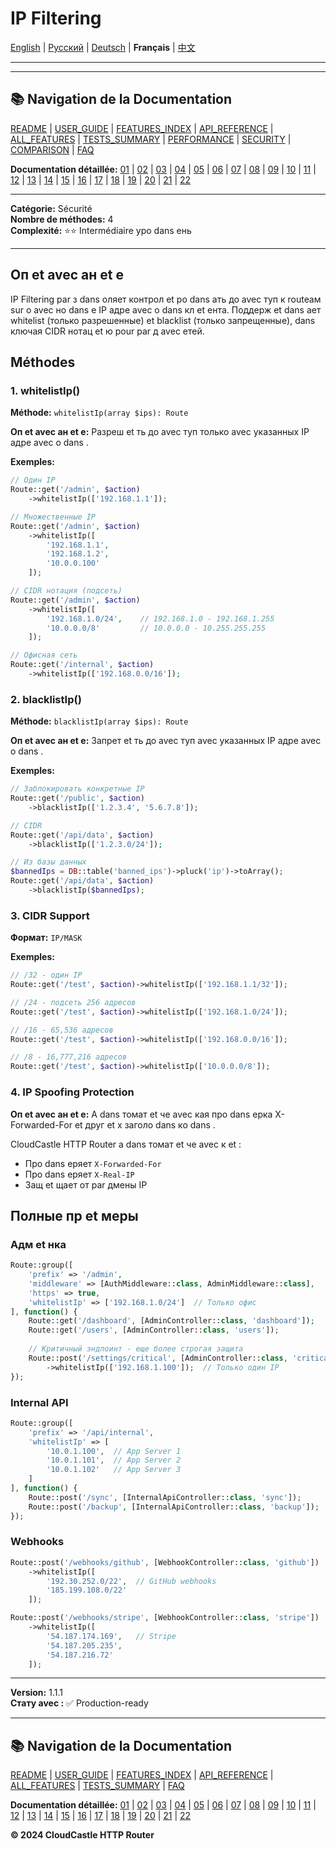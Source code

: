 # IP Filtering

[English](../../en/features/05_IP_FILTERING.md) | [Русский](../../ru/features/05_IP_FILTERING.md) | [Deutsch](../../de/features/05_IP_FILTERING.md) | **Français** | [中文](../../zh/features/05_IP_FILTERING.md)

---







---

## 📚 Navigation de la Documentation

[README](../../README.md) | [USER_GUIDE](../USER_GUIDE.md) | [FEATURES_INDEX](../FEATURES_INDEX.md) | [API_REFERENCE](../API_REFERENCE.md) | [ALL_FEATURES](../ALL_FEATURES.md) | [TESTS_SUMMARY](../TESTS_SUMMARY.md) | [PERFORMANCE](../PERFORMANCE_ANALYSIS.md) | [SECURITY](../SECURITY_REPORT.md) | [COMPARISON](../COMPARISON.md) | [FAQ](../FAQ.md)

**Documentation détaillée:** [01](01_BASIC_ROUTING.md) | [02](02_ROUTE_PARAMETERS.md) | [03](03_ROUTE_GROUPS.md) | [04](04_RATE_LIMITING.md) | [05](05_IP_FILTERING.md) | [06](06_MIDDLEWARE.md) | [07](07_NAMED_ROUTES.md) | [08](08_TAGS.md) | [09](09_HELPER_FUNCTIONS.md) | [10](10_ROUTE_SHORTCUTS.md) | [11](11_ROUTE_MACROS.md) | [12](12_URL_GENERATION.md) | [13](13_EXPRESSION_LANGUAGE.md) | [14](14_CACHING.md) | [15](15_PLUGINS.md) | [16](16_LOADERS.md) | [17](17_PSR_SUPPORT.md) | [18](18_ACTION_RESOLVER.md) | [19](19_STATISTICS.md) | [20](20_SECURITY.md) | [21](21_EXCEPTIONS.md) | [22](22_CLI_TOOLS.md)

---


**Catégorie:** Sécurité  
**Nombre de méthodes:** 4  
**Complexité:** ⭐⭐ Intermédiaire уро dans ень

---

## Оп et  avec ан et е

IP Filtering  par з dans оляет контрол et ро dans ать до avec туп к routeам  sur  о avec но dans е IP адре avec о dans  кл et ента. Поддерж et  dans ает whitelist (только разрешенные)  et  blacklist (только запрещенные),  dans ключая CIDR нотац et ю  pour   par д avec етей.

## Méthodes

### 1. whitelistIp()

**Méthode:** `whitelistIp(array $ips): Route`

**Оп et  avec ан et е:** Разреш et ть до avec туп только  avec  указанных IP адре avec о dans .

**Exemples:**

```php
// Один IP
Route::get('/admin', $action)
    ->whitelistIp(['192.168.1.1']);

// Множественные IP
Route::get('/admin', $action)
    ->whitelistIp([
        '192.168.1.1',
        '192.168.1.2',
        '10.0.0.100'
    ]);

// CIDR нотация (подсеть)
Route::get('/admin', $action)
    ->whitelistIp([
        '192.168.1.0/24',    // 192.168.1.0 - 192.168.1.255
        '10.0.0.0/8'         // 10.0.0.0 - 10.255.255.255
    ]);

// Офисная сеть
Route::get('/internal', $action)
    ->whitelistIp(['192.168.0.0/16']);
```

### 2. blacklistIp()

**Méthode:** `blacklistIp(array $ips): Route`

**Оп et  avec ан et е:** Запрет et ть до avec туп  avec  указанных IP адре avec о dans .

**Exemples:**

```php
// Заблокировать конкретные IP
Route::get('/public', $action)
    ->blacklistIp(['1.2.3.4', '5.6.7.8']);

// CIDR
Route::get('/api/data', $action)
    ->blacklistIp(['1.2.3.0/24']);

// Из базы данных
$bannedIps = DB::table('banned_ips')->pluck('ip')->toArray();
Route::get('/api/data', $action)
    ->blacklistIp($bannedIps);
```

### 3. CIDR Support

**Формат:** `IP/MASK`

**Exemples:**

```php
// /32 - один IP
Route::get('/test', $action)->whitelistIp(['192.168.1.1/32']);

// /24 - подсеть 256 адресов
Route::get('/test', $action)->whitelistIp(['192.168.1.0/24']);

// /16 - 65,536 адресов
Route::get('/test', $action)->whitelistIp(['192.168.0.0/16']);

// /8 - 16,777,216 адресов
Route::get('/test', $action)->whitelistIp(['10.0.0.0/8']);
```

### 4. IP Spoofing Protection

**Оп et  avec ан et е:** А dans томат et че avec кая про dans ерка X-Forwarded-For  et  друг et х заголо dans ко dans .

CloudCastle HTTP Router а dans томат et че avec к et :
- Про dans еряет `X-Forwarded-For`
- Про dans еряет `X-Real-IP`
- Защ et щает от  par дмены IP

## Полные пр et меры

### Адм et нка

```php
Route::group([
    'prefix' => '/admin',
    'middleware' => [AuthMiddleware::class, AdminMiddleware::class],
    'https' => true,
    'whitelistIp' => ['192.168.1.0/24']  // Только офис
], function() {
    Route::get('/dashboard', [AdminController::class, 'dashboard']);
    Route::get('/users', [AdminController::class, 'users']);
    
    // Критичный эндпоинт - еще более строгая защита
    Route::post('/settings/critical', [AdminController::class, 'critical'])
        ->whitelistIp(['192.168.1.100']);  // Только один IP
});
```

### Internal API

```php
Route::group([
    'prefix' => '/api/internal',
    'whitelistIp' => [
        '10.0.1.100',  // App Server 1
        '10.0.1.101',  // App Server 2
        '10.0.1.102'   // App Server 3
    ]
], function() {
    Route::post('/sync', [InternalApiController::class, 'sync']);
    Route::post('/backup', [InternalApiController::class, 'backup']);
});
```

### Webhooks

```php
Route::post('/webhooks/github', [WebhookController::class, 'github'])
    ->whitelistIp([
        '192.30.252.0/22',  // GitHub webhooks
        '185.199.108.0/22'
    ]);

Route::post('/webhooks/stripe', [WebhookController::class, 'stripe'])
    ->whitelistIp([
        '54.187.174.169',   // Stripe
        '54.187.205.235',
        '54.187.216.72'
    ]);
```

---

**Version:** 1.1.1  
**Стату avec :** ✅ Production-ready


---

## 📚 Navigation de la Documentation

[README](../../README.md) | [USER_GUIDE](../USER_GUIDE.md) | [FEATURES_INDEX](../FEATURES_INDEX.md) | [API_REFERENCE](../API_REFERENCE.md) | [ALL_FEATURES](../ALL_FEATURES.md) | [TESTS_SUMMARY](../TESTS_SUMMARY.md) | [FAQ](../FAQ.md)

**Documentation détaillée:** [01](01_BASIC_ROUTING.md) | [02](02_ROUTE_PARAMETERS.md) | [03](03_ROUTE_GROUPS.md) | [04](04_RATE_LIMITING.md) | [05](05_IP_FILTERING.md) | [06](06_MIDDLEWARE.md) | [07](07_NAMED_ROUTES.md) | [08](08_TAGS.md) | [09](09_HELPER_FUNCTIONS.md) | [10](10_ROUTE_SHORTCUTS.md) | [11](11_ROUTE_MACROS.md) | [12](12_URL_GENERATION.md) | [13](13_EXPRESSION_LANGUAGE.md) | [14](14_CACHING.md) | [15](15_PLUGINS.md) | [16](16_LOADERS.md) | [17](17_PSR_SUPPORT.md) | [18](18_ACTION_RESOLVER.md) | [19](19_STATISTICS.md) | [20](20_SECURITY.md) | [21](21_EXCEPTIONS.md) | [22](22_CLI_TOOLS.md)

**© 2024 CloudCastle HTTP Router**
